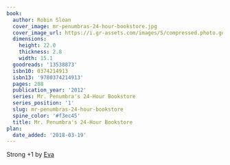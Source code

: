 ```yaml
---
book:
  author: Robin Sloan
  cover_image: mr-penumbras-24-hour-bookstore.jpg
  cover_image_url: https://i.gr-assets.com/images/S/compressed.photo.goodreads.com/books/1345089845l/13538873._SX98_.jpg
  dimensions:
    height: 22.0
    thickness: 2.8
    width: 15.1
  goodreads: '13538873'
  isbn10: 0374214913
  isbn13: '9780374214913'
  pages: 288
  publication_year: '2012'
  series: Mr. Penumbra's 24-Hour Bookstore
  series_position: '1'
  slug: mr-penumbras-24-hour-bookstore
  spine_color: '#f3ec45'
  title: Mr. Penumbra's 24-Hour Bookstore
plan:
  date_added: '2018-03-19'
---
```


Strong +1 by [Eva](https://booksinthefridge.at/2014/11/26/)
